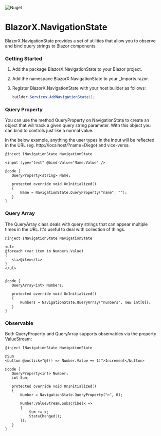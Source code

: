 ![Nuget](https://img.shields.io/nuget/v/BlazorX.NavigationState)
# BlazorX.NavigationState
BlazorX.NavigationState provides a set of utilities that allow you to observe and bind query strings to Blazor components.

### Getting Started

1. Add the package BlazorX.NavigationState to your Blazor project.
2. Add the namespace BlazorX.NavigationState to your _Imports.razor.
3. Register BlazorX.NavigationState with your host builder as follows:

    ```csharp
    builder.Services.AddNavigationState();
    ```

### Query Property

You can use the method QueryProperty on NavigationState to create an object 
that will track a given query string parameter. With this object you can bind
to controls just like a normal value. 

In the below example, anything the user types in the input will be reflected in
the URL (eg. http://localhost/?name=Diego) and vice-versa.

 ```blazor
@inject INavigationState NavigationState

<input type="text" @bind-Value="Name.Value" />

@code {
    QueryProperty<string> Name;
    
    protected override void OnInitialized() 
    {
        Name = NavigationState.QueryProperty("name", "");
    }
}
```


### Query Array

The QueryArray class deals with query strings that can appear multiple
times in the URL. It's useful to deal with collection of things. 

 ```blazor
@inject INavigationState NavigationState

<ul>
@foreach (var item in Numbers.Value) 
{
    <li>@item</li>
}
</ul>


@code {
    QueryArray<int> Numbers;
    
    protected override void OnInitialized() 
    {
        Numbers = NavigationState.QueryArray("numbers", new int[0]);
    }
}
```

### Observable

Both QueryProperty and QueryArray supports observables via the property ValueStream:

 ```blazor
@inject INavigationState NavigationState

@Sum
<button @onclick="@(() => Number.Value += 1)">Increment</button> 

@code {
    QueryProperty<int> Number;
    int Sum;
    
    protected override void OnInitialized() 
    {
        Number = NavigationState.QueryProperty("n", 0);
        
        Number.ValueStream.Subscribe(x => 
        {
            Sum += x;
            StateChanged();
        });
    }
}
 ```